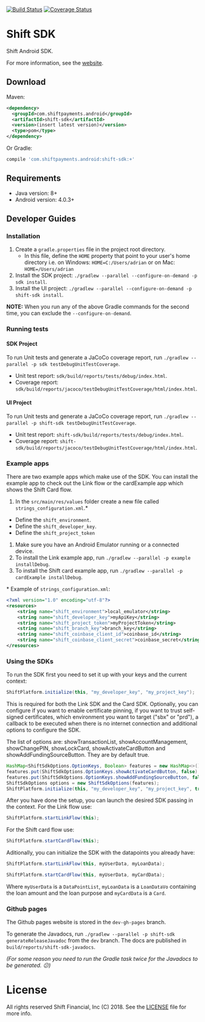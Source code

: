 [![Build Status](https://travis-ci.com/itabulous/ledgelinksdk_android.svg?token=qo11VUxzPNUqYf96JsWf)](https://travis-ci.com/itabulous/ledgelinksdk_android)
[![Coverage Status](https://coveralls.io/repos/github/itabulous/ledgelinksdk_android/badge.svg?branch=master&t=CnCHgb)](https://coveralls.io/github/itabulous/ledgelinksdk_android?branch=master)

# Shift SDK
Shift Android SDK.

For more information, see the [website](https://developer.ledge.me).

## Download

Maven:

```xml
<dependency>
  <groupId>com.shiftpayments.android</groupId>
  <artifactId>shift-sdk</artifactId>
  <version>(insert latest version)</version>
  <type>pom</type>
</dependency>
```

Or Gradle:

```groovy
compile 'com.shiftpayments.android:shift-sdk:+'
```

## Requirements

* Java version: 8+
* Android version: 4.0.3+

## Developer Guides

### Installation

1. Create a `gradle.properties` file in the project root directory.
   * In this file, define the `HOME` property that point to your user's home directory i.e. on Windows: `HOME=C:/Users/adrian` or on Mac: `HOME=/Users/adrian`
1. Install the SDK project: `./gradlew --parallel --configure-on-demand -p sdk install`.
1. Install the UI project: `./gradlew --parallel --configure-on-demand -p shift-sdk install`.

**NOTE:** When you run any of the above Gradle commands for the second time, you can exclude the `--configure-on-demand`.

### Running tests

#### SDK Project

To run Unit tests and generate a JaCoCo coverage report, run `./gradlew --parallel -p sdk testDebugUnitTestCoverage`.

* Unit test report: `sdk/build/reports/tests/debug/index.html`.
* Coverage report: `sdk/build/reports/jacoco/testDebugUnitTestCoverage/html/index.html`.

#### UI Project

To run Unit tests and generate a JaCoCo coverage report, run `./gradlew --parallel -p shift-sdk testDebugUnitTestCoverage`.

* Unit test report: `shift-sdk/build/reports/tests/debug/index.html`.
* Coverage report: `shift-sdk/build/reports/jacoco/testDebugUnitTestCoverage/html/index.html`.

### Example apps

There are two example apps which make use of the SDK. You can install the example app to check out the Link flow or the cardExample app which shows the Shift Card flow. 

1. In the `src/main/res/values` folder create a new file called `strings_configuration.xml`.\*
  * Define the `shift_environment`.
  * Define the `shift_developer_key`.
  * Define the `shift_project_token`
1. Make sure you have an Android Emulator running or a connected device.
1. To install the Link example app, run `./gradlew --parallel -p example installDebug`.
1. To install the Shift card example app, run `./gradlew --parallel -p cardExample installDebug`.
    

\* Example of `strings_configuration.xml`:
```xml
<?xml version="1.0" encoding="utf-8"?>
<resources>
    <string name="shift_environment">local_emulator</string>
    <string name="shift_developer_key">myApiKey</string>
    <string name="shift_project_token">myProjectToken</string>
    <string name="shift_branch_key">branch_key</string>
    <string name="shift_coinbase_client_id">coinbase_id</string>
    <string name="shift_coinbase_client_secret">coinbase_secret</string>
</resources>
```

### Using the SDKs

To run the SDK first you need to set it up with your keys and the current context:
```java
ShiftPlatform.initialize(this, "my_developer_key", "my_project_key");
```
This is required for both the Link SDK and the Card SDK.
Optionally, you can configure if you want to enable certificate pinning, if you want to trust self-signed certificates, 
which environment you want to target ("sbx" or "prd"), a callback to be executed when there is no internet connection and additional options to configure the SDK.

The list of options are: showTransactionList, showAccountManagement, showChangePIN, showLockCard,
showActivateCardButton and showAddFundingSourceButton. They are by default true.
```java
HashMap<ShiftSdkOptions.OptionKeys, Boolean> features = new HashMap<>();
features.put(ShiftSdkOptions.OptionKeys.showActivateCardButton, false);
features.put(ShiftSdkOptions.OptionKeys.showAddFundingSourceButton, false);
ShiftSdkOptions options = new ShiftSdkOptions(features);
ShiftPlatform.initialize(this, "my_developer_key", "my_project_key", true, true, "sbx", onNoInternetCallback, options);
```

After you have done the setup, you can launch the desired SDK passing in the context.
For the Link flow use:
```java
ShiftPlatform.startLinkFlow(this);
```
For the Shift card flow use:
```java
ShiftPlatform.startCardFlow(this);
```

Aditionally, you can initialize the SDK with the datapoints you already have:
```java
ShiftPlatform.startLinkFlow(this, myUserData, myLoanData);
```
```java
ShiftPlatform.startCardFlow(this, myUserData, myCardData);
```

Where `myUserData` is a `DataPointList`, `myLoanData` is a `LoanDataVo` containing the loan amount and the loan purpose and `myCardData` is a `Card`.

### Github pages

The Github pages website is stored in the `dev-gh-pages` branch.

To generate the Javadocs, run `./gradlew --parallel -p shift-sdk generateReleaseJavadoc` from the `dev` branch. The docs are published in `build/reports/shift-sdk-javadocs`.

*(For some reason you need to run the Gradle task twice for the Javadocs to be generated. :confused:)*

# License

All rights reserved Shift Financial, Inc (C) 2018. See the [LICENSE](LICENSE) file for more info.
